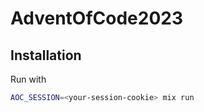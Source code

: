 # AdventOfCode2023

## Installation

Run with
``` bash
AOC_SESSION=<your-session-cookie> mix run
```
